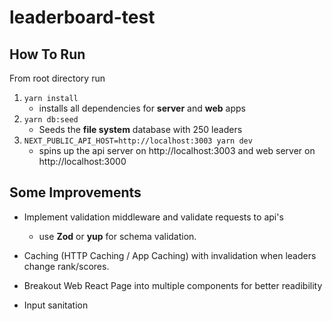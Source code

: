 # leaderboard-test

## How To Run
From root directory run
1. `yarn install`
    - installs all dependencies for **server** and **web** apps
2. `yarn db:seed`
    - Seeds the **file system** database with 250 leaders
3. `NEXT_PUBLIC_API_HOST=http://localhost:3003 yarn dev`
    - spins up the api server on http://localhost:3003 and web server on http://localhost:3000


## Some Improvements
- Implement validation middleware and validate requests to api's
    - use **Zod** or **yup** for schema validation.
- Caching (HTTP Caching / App Caching) with invalidation when leaders change rank/scores.

- Breakout Web React Page into multiple components for better readibility
- Input sanitation